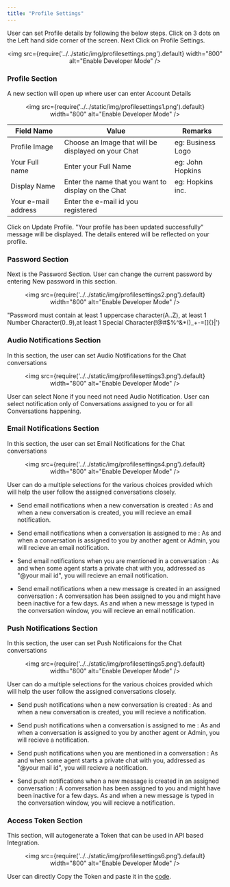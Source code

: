 ```yaml
---
title: "Profile Settings"
---
```


User can set Profile details by following the below steps.
Click on 3 dots on the Left hand side corner of the screen. Next Click on Profile Settings.

<div align="center">

<img src={require('../../static/img/profilesettings.png').default} width="800" alt="Enable Developer Mode" />

</div>  

### Profile Section  
A new section will open up where user can enter Account Details

<div align="center">

<img src={require('../../static/img/profilesettings1.png').default} width="800" alt="Enable Developer Mode" />

</div>

| Field Name           | Value                                                 | Remarks           |
|----------------------|-------------------------------------------------------|-------------------|
| Profile Image        | Choose an Image that will be  displayed on your Chat  | eg: Business Logo |
| Your Full name       | Enter your Full Name                                  | eg: John Hopkins  |
| Display Name         | Enter the name that you want to display on the Chat   | eg: Hopkins inc.  |
| Your e-mail  address | Enter the e-mail id you  registered                   |                   |

Click on Update Profile. "Your profile has been updated successfully" message will be displayed. The details entered will be reflected on your profile.  

### Password Section  
Next is the Password Section. User can change the current password by entering New password in this section.

<div align="center">

<img src={require('../../static/img/profilesettings2.png').default} width="800" alt="Enable Developer Mode" />

</div>  

"Password must contain at least 1 uppercase character(A..Z), at least 1 Number Character(0..9),at least 1 Special  Character(!@#$%^&*()_+-=[]{}|')  

### Audio Notifications Section
In this section, the user can set Audio Notifications for the Chat conversations

<div align="center">

<img src={require('../../static/img/profilesettings3.png').default} width="800" alt="Enable Developer Mode" />

</div>

User can select None if you need not need Audio Notification.
User can select notification only of Conversations assigned to you or for all Conversations happening.

### Email Notifications Section
In this section, the user can set Email Notifications for the Chat conversations

<div align="center">

<img src={require('../../static/img/profilesettings4.png').default} width="800" alt="Enable Developer Mode" />

</div>

User can do a multiple selections for the various choices provided which will help the user follow the assigned conversations closely.  

- Send email notifications when a new conversation is created : As and when a new conversation is created, you will recieve an email notification.  

- Send email notifications when a conversation is assigned to me : As and when a conversation is assigned to you by another agent or Admin, you will recieve an email notification.  

- Send email notifications when you are mentioned in a conversation : As and when some agent starts a private chat with you, addressed as "@your mail id", you will recieve an email notification.  

- Send email notifications when a new message is created in an assigned conversation : A conversation has been assigned to you and might have been inactive for a few days. As and when a new message is typed in the conversation window, you will recieve an email notification.


### Push Notifications Section
In this section, the user can set Push Notificaions for the Chat conversations

<div align="center">

<img src={require('../../static/img/profilesettings5.png').default} width="800" alt="Enable Developer Mode" />

</div>

User can do a multiple selections for the various choices provided which will help the user follow the assigned conversations closely.  

- Send push notifications when a new conversation is created : As and when a new conversation is created, you will recieve a notification.  

- Send push notifications when a conversation is assigned to me : As and when a conversation is assigned to you by another agent or Admin, you will recieve a notification.  

- Send push notifications when you are mentioned in a conversation : As and when some agent starts a private chat with you, addressed as "@your mail id", you will recieve a notification.  

- Send push notifications when a new message is created in an assigned conversation : A conversation has been assigned to you and might have been inactive for a few days. As and when a new message is typed in the conversation window, you will recieve a notification.


### Access Token Section

This section, will autogenerate a Token that can be used in API based Integration.

<div align="center">

<img src={require('../../static/img/profilesettings6.png').default} width="800" alt="Enable Developer Mode" />

</div>

User can directly Copy the Token and paste it in the [code](https://www.chatwoot.com/developers/api/).
